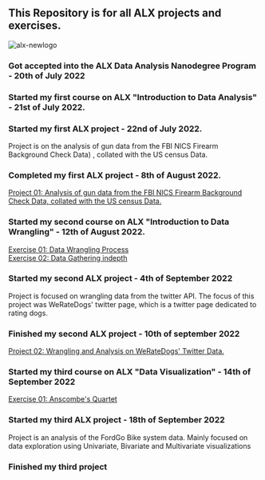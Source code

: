 ## This Repository is for all ALX projects and exercises.
![alx-newlogo](https://user-images.githubusercontent.com/98137996/187809069-06924969-2ad8-4bb2-b396-8c9159284ac1.png)
### Got accepted into the ALX Data Analysis Nanodegree Program - 20th of July 2022

### Started my first course on ALX "Introduction to Data Analysis" - 21st of July 2022.
### Started my first ALX project - 22nd of July 2022.
Project is on the analysis of gun data from the FBI NICS Firearm Background Check Data) , collated with the US census Data.
### Completed my first ALX project - 8th of August 2022.
[Project 01: Analysis of gun data from the FBI NICS Firearm Background Check Data, collated with the US census Data.](https://nbviewer.org/github/jjjeorgee/ALX-T/blob/main/Project%2001%20-%20Data%20Analysis%20Process/NCIS%20background%20checks%20data%20analysis%20collated%20with%20US%20census%20data%20.ipynb)
### Started my second course on ALX "Introduction to Data Wrangling" - 12th of August 2022.
[Exercise 01: Data Wrangling Process](https://github.com/jjjeorgee/ALX-T/blob/main/Excercises/01/Data%20wrangling.ipynb) <br>
[Exercise 02: Data Gathering indepth](https://github.com/jjjeorgee/ALX-T/blob/main/Excercises/02/Gathering%20Data.ipynb)
### Started my second ALX project - 4th of September 2022
Project is focused on wrangling data from the twitter API. The focus of this project was WeRateDogs' twitter page, which is a twitter page dedicated to rating dogs.
### Finished my second ALX project - 10th of september 2022
[Project 02: Wrangling and Analysis on WeRateDogs' Twitter Data.](https://nbviewer.ipython.org/github/jjjeorgee/ALX-T/blob/main/Project%2002%20-%20Data%20Wrangling/wrangle_act.ipynb#Cleaning%20and%20Trimming)
### Started my third course on ALX "Data Visualization" - 14th of September 2022
[Exercise 01: Anscombe's Quartet](https://github.com/jjjeorgee/ALX-T/blob/main/Excercises/03/Anscombe's%20Quartet.ipynb)
### Started my third ALX project - 18th of September 2022
Project is an analysis of the FordGo Bike system data. Mainly focused on data exploration using Univariate, Bivariate and Multivariate visualizations
### Finished my third project

